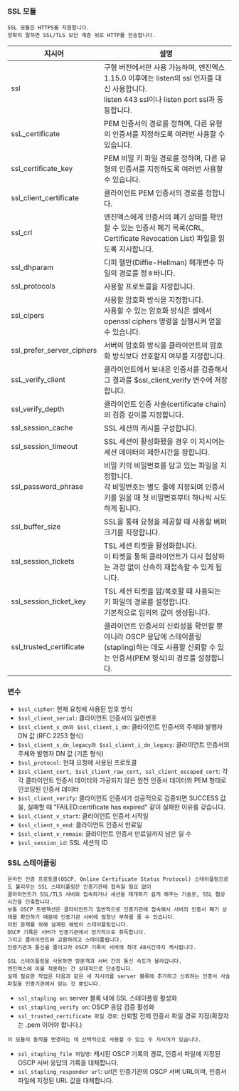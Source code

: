 ### SSL 모듈
```
SSL 모듈은 HTTPS를 지원합니다.
정확히 말하면 SSL/TLS 보안 계층 위로 HTTP를 전송합니다.
```

| 지시어                       | 설명                                                                                                        |
|---------------------------|-----------------------------------------------------------------------------------------------------------|
| ssl                       | 구형 버전에서만 사용 가능하며, 엔진엑스 1.15.0 이후에는 listen의 ssl 인자를 대신 사용합니다.<br/>listen 443 ssl이나 listen port ssl과 동등합니다. |
| ssL_certificate           | PEM 인증서의 경로를 정하며, 다른 유형의 인증서를 지정하도록 여러번 사용할 수 있습니다.                                                       |
| ssl_certificate_key       | PEM 비밀 키 파일 경로를 정하며, 다른 유형의 인증서를 지정하도록 여러번 사용할 수 있습니다.                                                    |
| ssl_client_certificate    | 클라이언트 PEM 인증서의 경로를 정합니다.                                                                                  |
| ssl_crl                   | 엔진엑스에게 인증서의 폐기 상태를 확인할 수 있는 인증서 폐기 목록(CRL, Certificate Revocation List) 파일을 읽도록 지시합니다.                    |
| ssl_dhparam               | 디피 헬만(Diffie-Hellman) 매개변수 파일의 경로를 정ㅎ바니다.                                                                 |
| ssl_protocols             | 사용할 프로토콜을 지정합니다.                                                                                          |
| ssl_cipers                | 사용할 암호화 방식을 지정합니다.<br/>사용할 수 있는 암호화 방식은 셸에서 openssl ciphers 명령을 실행시켜 얻을 수 있습니다.                           |
| ssl_prefer_server_ciphers | 서버의 암호화 방식을 클라이언트의 암호화 방식보다 선호할지 여부를 지정합니다.                                                               |
| ssL_verify_client         | 클라이언트에서 보내온 인증서를 검증해서 그 결과를 $ssl_client_verify 변수에 저장합니다.                                                 |
| ssl_verify_depth          | 클라이언트 인증 사슬(certificate chain)의 검증 깊이를 지정합니다.                                                             |
| ssl_session_cache         | SSL 세션의 캐시를 구성합니다.                                                                                        |
| ssl_session_timeout       | SSL 세션이 활성화됐을 경우 이 지시어는 세션 데이터의 제한시간을 정합니다.                                                               |
| ssl_password_phrase       | 비밀 키의 비밀번호를 담고 있는 파일을 지정합니다.<br/>각 비밀번호는 별도 줄에 지정되며 인증서 키를 읽을 때 첫 비밀번호부터 하나씩 시도하게 됩니다.                    |
| ssl_buffer_size           | SSL을 통해 요청을 제공할 때 사용할 버퍼 크기를 지정합니다.                                                                       |
| ssl_session_tickets       | TSL 세션 티켓을 활성화합니다.<br/>이 티켓을 통해 클라이언트가 다시 협상하는 과정 없이 신속히 재접속할 수 있게 됩니다.                                   |
| ssl_session_ticket_key    | TSL 세션 티켓을 암/복호활 때 사용되는 키 파일의 경로를 설정합니다.<br/>기본적으로 임의의 값이 생성됩니다.                                          |
| ssl_trusted_certificate   | 클라이언트 인증서의 신뢰성을 확인할 뿐 아니라 OSCP 응답에 스테이플링(stapling)하는 데도 사용할 신뢰할 수 있는 인증서(PEM 형식)의 경로를 설정합니다.              |


### 변수
- `$ssl_cipher`: 현재 요청에 사용된 암호 방식
- `$ssl_client_serial`: 클라이언트 인증서의 일련번호
- `$ssl_client_s_dn와 $ssl_client_i_dn`: 클라이언트 인증서의 주체와 발행자 DN 값 (RFC 2253 형식)
- `$ssl_client_s_dn_legacy와 $ssl_client_i_dn_legacy`: 클라이언트 인증서의 주체와 발행자 DN 값 (기존 형식)
- `$ssl_protocol`: 현재 요청에 사용된 프로토콜
- `$ssl_client_cert, $ssl_client_raw_cert, ssl_client_escaped_cert`: 각각 클라이언트 인증서 데이터와 가공되지 않은 원천 인증서 데이터와 PEM 형태로 인코딩된 인증서 데이터
- `$ssl_client_verify`: 클라이언트 인증서가 성공적으로 검증되면 SUCCESS 값을, 실패할 때 "FAILED:certificate has expired" 같이 실패한 이유를 갖습니다.
- `$ssl_client_v_start`: 클라이언트 인증서 시작일
- `$ssl_client_v_end`: 클라이언트 인증서 만료일
- `$ssl_client_v_remain`: 클라이언트 인증서 만료일까지 남은 일 수
- `$ssl_session_id`: SSL 세션의 ID

### SSL 스테이플링
```
온라인 인증 프로토콜(OSCP, Online Certificate Status Protocol) 스테이플링으로도 불리우는 SSL 스테이플링은 인증기관에 접속할 필요 없이
클라이언트가 SSL/TLS 서버와 접속하거나 세션을 재개하기 쉽게 해주는 기술로, SSL 협상 시간을 단축합니다.
보통 OSCP 트랜잭션은 클라이언트가 일반적으로 인증기관에 접속해서 서버의 인증서 폐기 상태를 확인하기 때문에 인증기관 서버에 엄청난 부하를 줄 수 있습니다.
이런 문제를 위해 설계된 해법이 스테이플링입니다.
OSCP 기록은 서버가 인증기관에서 정기적으로 취득합니다.
그리고 클라이언트와 교환하려고 스테이플됩니다.
인증기관과 통신을 줄이고자 OSCP 기록이 서버에 최대 48시간까지 캐시됩니다.

SSL 스테이플링을 사용하면 방문객과 서버 간의 통신 속도가 올라갑니다.
엔진엑스에 이를 적용하는 건 상대적으로 단순합니다.
실제 필요한 작업은 다음과 같은 세 지시어를 server 블록에 추가하고 신뢰하는 인증서 사슬 파일을 인증기관에서 얻는 것 뿐입니다.
```

- `ssl_stapling on`: server 블록 내에 SSL 스테이플링 활성화
- `ssl_stapling_verify on`: OSCP 응답 검증 활성화
- `ssl_trusted_certificate 파일 경로`: 신뢰할 전체 인증서 파일 경로 지정(확장자는 .pem 이어야 합니다.)

`이 모듈의 동작을 변경하는 데 선택적으로 사용할 수 있는 두 지시어가 있습니다.`
- `ssl_stapling_file 파일명`: 캐시된 OSCP 기록의 경로, 인증서 파일에 지정된 OSCP 서버 응답의 기록을 대체합니다.
- `ssl_stapling_responder url`: url은 인증기관의 OSCP 서버 URL이며, 인증서 파일에 지정된 URL 값을 대체합니다.